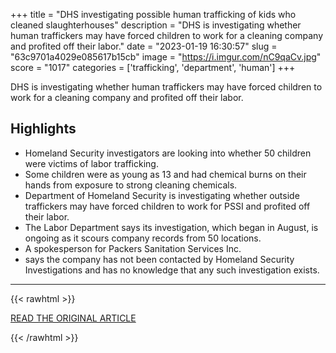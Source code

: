 +++
title = "DHS investigating possible human trafficking of kids who cleaned slaughterhouses"
description = "DHS is investigating whether human traffickers may have forced children to work for a cleaning company and profited off their labor."
date = "2023-01-19 16:30:57"
slug = "63c9701a4029e085617b15cb"
image = "https://i.imgur.com/nC9qaCv.jpg"
score = "1017"
categories = ['trafficking', 'department', 'human']
+++

DHS is investigating whether human traffickers may have forced children to work for a cleaning company and profited off their labor.

## Highlights

- Homeland Security investigators are looking into whether 50 children were victims of labor trafficking.
- Some children were as young as 13 and had chemical burns on their hands from exposure to strong cleaning chemicals.
- Department of Homeland Security is investigating whether outside traffickers may have forced children to work for PSSI and profited off their labor.
- The Labor Department says its investigation, which began in August, is ongoing as it scours company records from 50 locations.
- A spokesperson for Packers Sanitation Services Inc.
- says the company has not been contacted by Homeland Security Investigations and has no knowledge that any such investigation exists.

---

{{< rawhtml >}}
  <p class="article-category">
    <a target="_blank" href="https://www.nbcnews.com/news/us-news/feds-dhs-investigating-human-trafficking-children-slaughterhouses-rcna66081">READ THE ORIGINAL ARTICLE</a>
  </p>
{{< /rawhtml >}}
